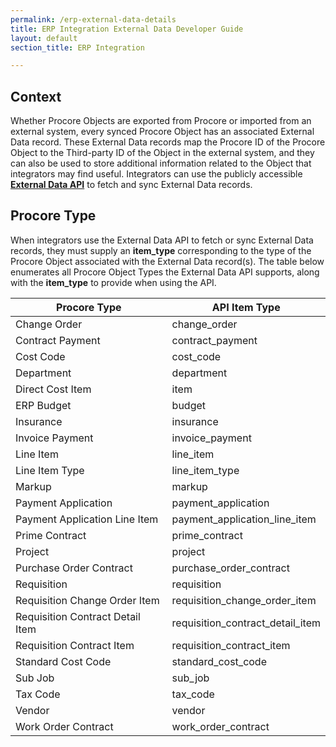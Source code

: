 ```yaml
---
permalink: /erp-external-data-details
title: ERP Integration External Data Developer Guide
layout: default
section_title: ERP Integration

---
```


## Context

Whether Procore Objects are exported from Procore or imported from an external system, every synced Procore Object has an associated External Data record.
These External Data records map the Procore ID of the Procore Object to the Third-party ID of the Object in the external system, and they can also be used to store additional information related to the Object that integrators may find useful.
Integrators can use the publicly accessible [**External Data API**](https://developers.procore.com/reference/rest/v1/external-data) to fetch and sync External Data records.

## Procore Type

When integrators use the External Data API to fetch or sync External Data records, they must supply an **item_type** corresponding to the type of the Procore Object associated with the External Data record(s).
The table below enumerates all Procore Object Types the External Data API supports, along with the **item_type** to provide when using the API.

| Procore Type | API Item Type |
| ------------ | ------------- |
| Change Order | change_order |
| Contract Payment | contract_payment |
| Cost Code | cost_code |
| Department | department |
| Direct Cost Item | item |
| ERP Budget | budget |
| Insurance | insurance |
| Invoice Payment | invoice_payment |
| Line Item | line_item |
| Line Item Type | line_item_type |
| Markup | markup |
| Payment Application | payment_application |
 | Payment Application Line Item | payment_application_line_item |
| Prime Contract | prime_contract |
| Project | project |
| Purchase Order Contract | purchase_order_contract |
| Requisition | requisition |
| Requisition Change Order Item | requisition_change_order_item |
| Requisition Contract Detail Item | requisition_contract_detail_item |
| Requisition Contract Item | requisition_contract_item |
| Standard Cost Code | standard_cost_code |
| Sub Job | sub_job |
| Tax Code | tax_code |
| Vendor | vendor |
| Work Order Contract | work_order_contract |
